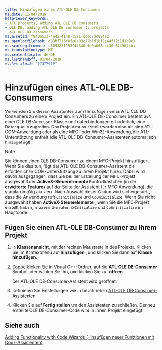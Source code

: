 ```yaml
---
title: Hinzufügen eines ATL-OLE DB-Consumers
ms.date: 11/04/2016
helpviewer_keywords:
- ATL projects, adding ATL OLE DB consumers
- OLE DB, adding ATL OLE DB consumer to projects
- ATL OLE DB consumers
ms.assetid: f940a513-4e42-4148-b521-dd0d7dc89fa2
ms.openlocfilehash: d93bf715f8fd8a03c75b1d1bf2e44f12c1d1b9c0
ms.sourcegitcommit: c3093251193944840e3d0a068ecc30e6449624ba
ms.translationtype: MT
ms.contentlocale: de-DE
ms.lasthandoff: 03/04/2019
ms.locfileid: "57277650"
---
```

# <a name="adding-an-atl-ole-db-consumer"></a>Hinzufügen eines ATL-OLE DB-Consumers

Verwenden Sie diesen Assistenten zum Hinzufügen eines ATL-OLE DB-Consumers zu einem Projekt ein. Ein ATL-OLE DB-Consumer besteht aus einer OLE DB-Accessor-Klasse und datenbindungen erforderlich, eine Datenquelle zugreifen. Das Projekt muss erstellt worden sind als eine ATL-COM-Anwendung oder als eine MFC- oder Win32-Anwendung, die ATL-Unterstützung enthält (die ATL-OLE DB-Consumer-Assistenten automatisch hinzugefügt).

> [!NOTE]
> Sie können einen OLE DB-Consumer zu einem MFC-Projekt hinzufügen. Wenn Sie dies tun, fügt der ATL-OLE DB-Consumer-Assistent die erforderlichen COM-Unterstützung zu Ihrem Projekt hinzu. Dabei wird davon ausgegangen, dass Sie bei der Erstellung der MFC-Projekt ausgewählt der **ActiveX-Steuerelemente** Kontrollkästchen (in der **erweiterte Features** auf der Seite der Assistent für MFC-Anwendung), die standardmäßig aktiviert. Nach Auswahl dieser Option wird sichergestellt, dass die Anwendung ruft `CoInitialize` und `CoUninitialize`. Wenn Sie nicht ausgewählt haben **ActiveX-Steuerelemente** , wenn Sie die MFC-Projekt erstellt haben, müssen Sie rufen `CoInitialize` und `CoUninitialize` im Hauptcode.

## <a name="to-add-an-atl-ole-db-consumer-to-your-project"></a>Fügen Sie einen ATL-OLE DB-Consumer zu Ihrem Projekt

1. In **Klassenansicht**, mit der rechten Maustaste in des Projekts. Klicken Sie im Kontextmenü auf **hinzufügen** , und klicken Sie dann auf **Klasse hinzufügen**.

1. Doppelklicken Sie in Visual C++-Ordner, auf die **ATL-OLE DB-Consumer** Symbol oder wählen Sie ihn, und klicken Sie auf **öffnen**.

   Der ATL-OLE DB-Consumer-Assistent wird geöffnet.

1. Definieren Sie Einstellungen wie in beschrieben [ATL-OLE DB-Consumer-Assistenten](../../atl/reference/atl-ole-db-consumer-wizard.md).

1. Klicken Sie auf **Fertig stellen** um den Assistenten zu schließen. Der neu erstellte OLE DB-Consumer-Code wird in Ihrem Projekt eingefügt.

## <a name="see-also"></a>Siehe auch

[Adding Functionality with Code Wizards (Hinzufügen neuer Funktionen mit Code-Assistenten)](../../ide/adding-functionality-with-code-wizards-cpp.md)
